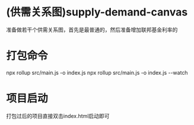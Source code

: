 # (供需关系图)supply-demand-canvas
准备做若干个供需关系图，首先是最普通的，然后准备增加联邦基金利率的

# 打包命令
npx rollup src/main.js -o index.js
npx rollup src/main.js -o index.js --watch

# 项目启动
打包过后的项目直接双击index.html启动即可